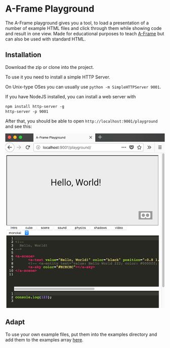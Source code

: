 # A-Frame Playground

The A-Frame playground gives you a tool, to load a presentation of a number of example HTML files and click through them while showing code and result in one view. Made for educational purposes to teach [A-Frame](https://aframe.io/) but can also be used with standard HTML.

## Installation
Download the zip or clone into the project.

To use it you need to install a simple HTTP Server.

On Unix-type OSes you can usually use ```python -m SimpleHTTPServer 9001```.

If you have NodeJS installed, you can install a web server with

    npm install http-server -g
    http-server -p 9001

After that, you should be able to open ```http://localhost:9001/playground``` and see this:

![screenshot](screenshot.png "Screenshot")


## Adapt

To use your own example files, put them into the examples directory and add them to the examples array [here](https://github.com/dirkk0/aframe-playground/blob/master/playground/index.html#L55).